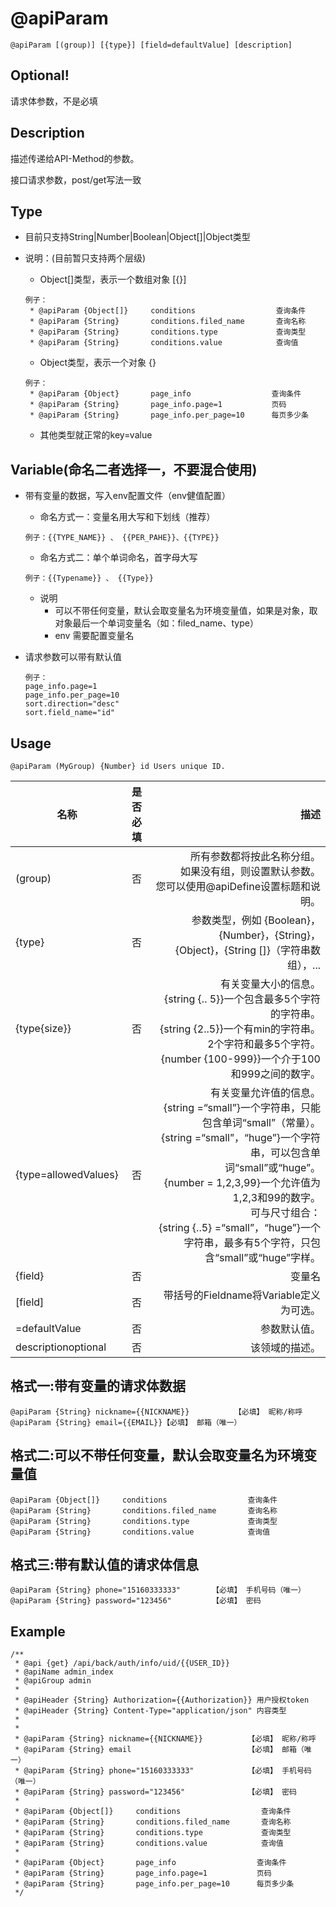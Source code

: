 # @apiParam

```
@apiParam [(group)] [{type}] [field=defaultValue] [description]
```

## Optional!

请求体参数，不是必填

## Description

描述传递给API-Method的参数。

接口请求参数，post/get写法一致

## Type

- 目前只支持String|Number|Boolean|Object[]|Object类型

- 说明：(目前暂只支持两个层级)
    - Object[]类型，表示一个数组对象   [{}]
    ```
    例子：
     * @apiParam {Object[]}     conditions                  查询条件
     * @apiParam {String}       conditions.filed_name       查询名称
     * @apiParam {String}       conditions.type             查询类型
     * @apiParam {String}       conditions.value            查询值
    ```
    - Object类型，表示一个对象   {}
    ```
    例子：
     * @apiParam {Object}       page_info                  查询条件
     * @apiParam {String}       page_info.page=1           页码
     * @apiParam {String}       page_info.per_page=10      每页多少条
    ```
     - 其他类型就正常的key=value

## Variable(命名二者选择一，不要混合使用)
- 带有变量的数据，写入env配置文件（env健值配置）
    - 命名方式一：变量名用大写和下划线（推荐）
    ```
    例子：{{TYPE_NAME}} 、 {{PER_PAHE}}、{{TYPE}}
    ```
    - 命名方式二：单个单词命名，首字母大写
    ```
    例子：{{Typename}} 、 {{Type}}
    ```
    - 说明
      - 可以不带任何变量，默认会取变量名为环境变量值，如果是对象，取对象最后一个单词变量名（如：filed_name、type）
      - env 需要配置变量名
      
- 请求参数可以带有默认值
    ```
    例子： 
    page_info.page=1
    page_info.per_page=10
    sort.direction="desc"
    sort.field_name="id"
    ```    


## Usage
```
@apiParam (MyGroup) {Number} id Users unique ID.
```

名称|是否必填|描述
--|:--:|--:
(group)|否|所有参数都将按此名称分组。<br>如果没有组，则设置默认参数。<br>您可以使用@apiDefine设置标题和说明。
{type}|否|参数类型，例如 {Boolean}，{Number}，{String}，<br>{Object}，{String []}（字符串数组），...
{type{size}}|否|有关变量大小的信息。<br>{string {.. 5}}一个包含最多5个字符的字符串。<br>{string {2..5}}一个有min的字符串。 <br>2个字符和最多5个字符。<br>{number {100-999}}一个介于100和999之间的数字。
{type=allowedValues}|否|有关变量允许值的信息。<br>{string =“small”}一个字符串，只能包含单词“small”（常量）。<br>{string =“small”，“huge”}一个字符串，可以包含单词“small”或“huge”。<br>{number = 1,2,3,99}一个允许值为1,2,3和99的数字。<br>可与尺寸组合：<br>{string {..5} =“small”，“huge”}一个字符串，最多有5个字符，只包含“small”或“huge”字样。
{field}|否|变量名
[field]|否|带括号的Fieldname将Variable定义为可选。
=defaultValue|否|参数默认值。
descriptionoptional|否|该领域的描述。

## 格式一:带有变量的请求体数据
```
@apiParam {String} nickname={{NICKNAME}}          【必填】 昵称/称呼
@apiParam {String} email={{EMAIL}}【必填】 邮箱（唯一）
```

## 格式二:可以不带任何变量，默认会取变量名为环境变量值
```
@apiParam {Object[]}     conditions                  查询条件
@apiParam {String}       conditions.filed_name       查询名称
@apiParam {String}       conditions.type             查询类型
@apiParam {String}       conditions.value            查询值
```

## 格式三:带有默认值的请求体信息
```
@apiParam {String} phone="15160333333"       【必填】 手机号码（唯一）
@apiParam {String} password="123456"         【必填】 密码
```

## Example
```
/**
 * @api {get} /api/back/auth/info/uid/{{USER_ID}}
 * @apiName admin_index
 * @apiGroup admin
 *
 * @apiHeader {String} Authorization={{Authorization}} 用户授权token
 * @apiHeader {String} Content-Type="application/json" 内容类型
 *
 *
 * @apiParam {String} nickname={{NICKNAME}}          【必填】 昵称/称呼
 * @apiParam {String} email                          【必填】 邮箱（唯一）
 * @apiParam {String} phone="15160333333"            【必填】 手机号码（唯一）
 * @apiParam {String} password="123456"              【必填】 密码
 *
 * @apiParam {Object[]}     conditions                  查询条件
 * @apiParam {String}       conditions.filed_name       查询名称
 * @apiParam {String}       conditions.type             查询类型
 * @apiParam {String}       conditions.value            查询值
 *
 * @apiParam {Object}       page_info                  查询条件
 * @apiParam {String}       page_info.page=1           页码
 * @apiParam {String}       page_info.per_page=10      每页多少条
 */
```
